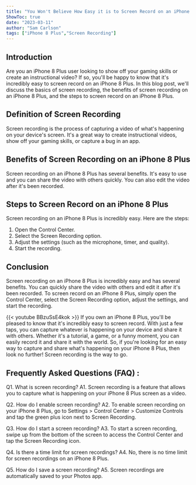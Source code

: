 ```yaml
---
title: "You Won't Believe How Easy it is to Screen Record on an iPhone 8 Plus!"
ShowToc: true 
date: "2023-03-11"
author: "Sam Carlson" 
tags: ["iPhone 8 Plus","Screen Recording"]
---
```

## Introduction

Are you an iPhone 8 Plus user looking to show off your gaming skills or create an instructional video? If so, you'll be happy to know that it's incredibly easy to screen record on an iPhone 8 Plus. In this blog post, we'll discuss the basics of screen recording, the benefits of screen recording on an iPhone 8 Plus, and the steps to screen record on an iPhone 8 Plus. 

## Definition of Screen Recording

Screen recording is the process of capturing a video of what's happening on your device's screen. It's a great way to create instructional videos, show off your gaming skills, or capture a bug in an app. 

## Benefits of Screen Recording on an iPhone 8 Plus

Screen recording on an iPhone 8 Plus has several benefits. It's easy to use and you can share the video with others quickly. You can also edit the video after it's been recorded. 

## Steps to Screen Record on an iPhone 8 Plus

Screen recording on an iPhone 8 Plus is incredibly easy. Here are the steps: 

1. Open the Control Center.
2. Select the Screen Recording option.
3. Adjust the settings (such as the microphone, timer, and quality).
4. Start the recording.

## Conclusion

Screen recording on an iPhone 8 Plus is incredibly easy and has several benefits. You can quickly share the video with others and edit it after it's been recorded. To screen record on an iPhone 8 Plus, simply open the Control Center, select the Screen Recording option, adjust the settings, and start the recording.

{{< youtube BBzuSsE4kok >}} 
If you own an iPhone 8 Plus, you'll be pleased to know that it's incredibly easy to screen record. With just a few taps, you can capture whatever is happening on your device and share it with others. Whether it's a tutorial, a game, or a funny moment, you can easily record it and share it with the world. So, if you're looking for an easy way to capture and share what's happening on your iPhone 8 Plus, then look no further! Screen recording is the way to go.

## Frequently Asked Questions (FAQ) :
Q1. What is screen recording?
A1. Screen recording is a feature that allows you to capture what is happening on your iPhone 8 Plus screen as a video.

Q2. How do I enable screen recording?
A2. To enable screen recording on your iPhone 8 Plus, go to Settings > Control Center > Customize Controls and tap the green plus icon next to Screen Recording.

Q3. How do I start a screen recording?
A3. To start a screen recording, swipe up from the bottom of the screen to access the Control Center and tap the Screen Recording icon.

Q4. Is there a time limit for screen recordings?
A4. No, there is no time limit for screen recordings on an iPhone 8 Plus.

Q5. How do I save a screen recording?
A5. Screen recordings are automatically saved to your Photos app.


